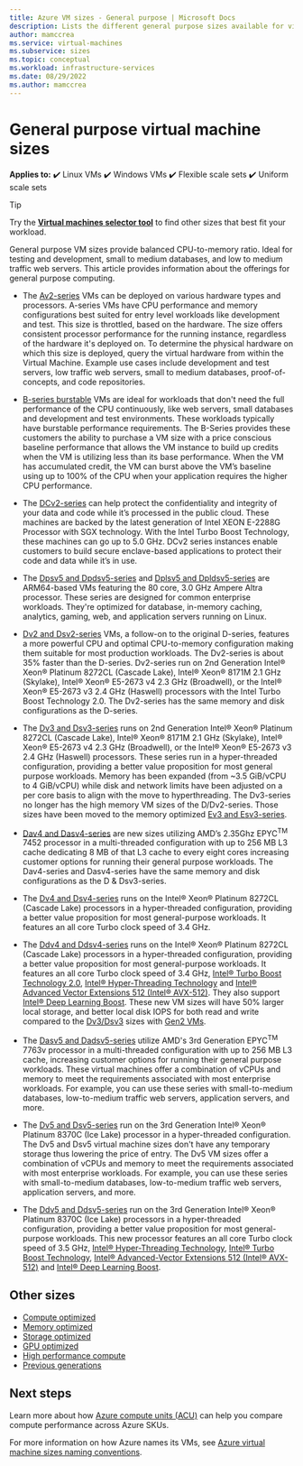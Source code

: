 ```yaml
---
title: Azure VM sizes - General purpose | Microsoft Docs
description: Lists the different general purpose sizes available for virtual machines in Azure. Lists information about the number of vCPUs, data disks, and NICs as well as storage throughput and network bandwidth for sizes in this series.
author: mamccrea
ms.service: virtual-machines
ms.subservice: sizes
ms.topic: conceptual
ms.workload: infrastructure-services
ms.date: 08/29/2022
ms.author: mamccrea
---
```


# General purpose virtual machine sizes

**Applies to:** :heavy_check_mark: Linux VMs :heavy_check_mark: Windows VMs :heavy_check_mark: Flexible scale sets :heavy_check_mark: Uniform scale sets

> [!TIP]
> Try the **[Virtual machines selector tool](https://aka.ms/vm-selector)** to find other sizes that best fit your workload.

General purpose VM sizes provide balanced CPU-to-memory ratio. Ideal for testing and development, small to medium databases, and low to medium traffic web servers. This article provides information about the offerings for general purpose computing.

- The [Av2-series](av2-series.md) VMs can be deployed on various hardware types and processors. A-series VMs have CPU performance and memory configurations best suited for entry level workloads like development and test. This size is throttled, based on the hardware. The size offers consistent processor performance for the running instance, regardless of the hardware it's deployed on. To determine the physical hardware on which this size is deployed, query the virtual hardware from within the Virtual Machine. Example use cases include development and test servers, low traffic web servers, small to medium databases, proof-of-concepts, and code repositories.

- [B-series burstable](sizes-b-series-burstable.md) VMs are ideal for workloads that don't need the full performance of the CPU continuously, like web servers, small databases and development and test environments. These workloads typically have burstable performance requirements. The B-Series provides these customers the ability to purchase a VM size with a price conscious baseline performance that allows the VM instance to build up credits when the VM is utilizing less than its base performance. When the VM has accumulated credit, the VM can burst above the VM’s baseline using up to 100% of the CPU when your application requires the higher CPU performance.

- The [DCv2-series](dcv2-series.md) can help protect the confidentiality and integrity of your data and code while it’s processed in the public cloud. These machines are backed by the latest generation of Intel XEON E-2288G Processor with SGX technology. With the Intel Turbo Boost Technology, these machines can go up to 5.0 GHz. DCv2 series instances enable customers to build secure enclave-based applications to protect their code and data while it’s in use.

- The [Dpsv5 and Dpdsv5-series](dpsv5-dpdsv5-series.md) and [Dplsv5 and Dpldsv5-series](dplsv5-dpldsv5-series.md) are ARM64-based VMs featuring the 80 core, 3.0 GHz Ampere Altra processor. These series are designed for common enterprise workloads. They're optimized for database, in-memory caching, analytics, gaming, web, and application servers running on Linux.

- [Dv2 and Dsv2-series](dv2-dsv2-series.md) VMs, a follow-on to the original D-series, features a more powerful CPU and optimal CPU-to-memory configuration making them suitable for most production workloads. The Dv2-series is about 35% faster than the D-series. Dv2-series run on 2nd Generation Intel® Xeon® Platinum 8272CL (Cascade Lake), Intel® Xeon® 8171M 2.1 GHz (Skylake), Intel® Xeon® E5-2673 v4 2.3 GHz (Broadwell), or the Intel® Xeon® E5-2673 v3 2.4 GHz (Haswell) processors with the Intel Turbo Boost Technology 2.0. The Dv2-series has the same memory and disk configurations as the D-series.

- The [Dv3 and Dsv3-series](dv3-dsv3-series.md) runs on 2nd Generation Intel® Xeon® Platinum 8272CL (Cascade Lake), Intel® Xeon® 8171M 2.1 GHz (Skylake), Intel® Xeon® E5-2673 v4 2.3 GHz (Broadwell), or the Intel® Xeon® E5-2673 v3 2.4 GHz (Haswell) processors. These series run in a hyper-threaded configuration, providing a better value proposition for most general purpose workloads. Memory has been expanded (from ~3.5 GiB/vCPU to 4 GiB/vCPU) while disk and network limits have been adjusted on a per core basis to align with the move to hyperthreading. The Dv3-series no longer has the high memory VM sizes of the D/Dv2-series. Those sizes have been moved to the memory optimized [Ev3 and Esv3-series](ev3-esv3-series.md).

- [Dav4 and Dasv4-series](dav4-dasv4-series.md) are new sizes utilizing AMD’s 2.35Ghz EPYC<sup>TM</sup> 7452 processor in a multi-threaded configuration with up to 256 MB L3 cache dedicating 8 MB of that L3 cache to every eight cores increasing customer options for running their general purpose workloads. The Dav4-series and Dasv4-series have the same memory and disk configurations as the D & Dsv3-series.

- The [Dv4 and Dsv4-series](dv4-dsv4-series.md) runs on the Intel® Xeon® Platinum 8272CL (Cascade Lake) processors in a hyper-threaded configuration, providing a better value proposition for most general-purpose workloads. It features an all core Turbo clock speed of 3.4 GHz.

- The [Ddv4 and Ddsv4-series](ddv4-ddsv4-series.md) runs on the Intel&reg; Xeon&reg; Platinum 8272CL (Cascade Lake) processors in a hyper-threaded configuration, providing a better value proposition for most general-purpose workloads. It features an all core Turbo clock speed of 3.4 GHz, [Intel&reg; Turbo Boost Technology 2.0](https://www.intel.com/content/www/us/en/architecture-and-technology/turbo-boost/turbo-boost-technology.html), [Intel&reg; Hyper-Threading Technology](https://www.intel.com/content/www/us/en/architecture-and-technology/hyper-threading/hyper-threading-technology.html) and [Intel&reg; Advanced Vector Extensions 512 (Intel&reg; AVX-512)](https://www.intel.com/content/www/us/en/architecture-and-technology/avx-512-overview.html). They also support [Intel&reg; Deep Learning Boost](https://software.intel.com/content/www/us/en/develop/topics/ai/deep-learning-boost.html). These new VM sizes will have 50% larger local storage, and better local disk IOPS for both read and write compared to the [Dv3/Dsv3](./dv3-dsv3-series.md) sizes with [Gen2 VMs](./generation-2.md).

- The [Dasv5 and Dadsv5-series](dasv5-dadsv5-series.md) utilize AMD's 3rd Generation EPYC<sup>TM</sup> 7763v processor in a multi-threaded configuration with up to 256 MB L3 cache, increasing customer options for running their general purpose workloads. These virtual machines offer a combination of vCPUs and memory to meet the requirements associated with most enterprise workloads. For example, you can use these series with small-to-medium databases, low-to-medium traffic web servers, application servers, and more.

- The [Dv5 and Dsv5-series](dv5-dsv5-series.md) run on the 3rd Generation Intel® Xeon® Platinum 8370C (Ice Lake) processor in a hyper-threaded configuration. The Dv5 and Dsv5 virtual machine sizes don't have any temporary storage thus lowering the price of entry. The Dv5 VM sizes offer a combination of vCPUs and memory to meet the requirements associated with most enterprise workloads. For example, you can use these series with small-to-medium databases, low-to-medium traffic web servers, application servers, and more. 

- The [Ddv5 and Ddsv5-series](ddv5-ddsv5-series.md) run on the 3rd Generation Intel&reg; Xeon&reg; Platinum 8370C (Ice Lake) processors in a hyper-threaded configuration, providing a better value proposition for most general-purpose workloads. This new processor features an all core Turbo clock speed of 3.5 GHz, [Intel&reg; Hyper-Threading Technology](https://www.intel.com/content/www/us/en/architecture-and-technology/hyper-threading/hyper-threading-technology.html), [Intel&reg; Turbo Boost Technology](https://www.intel.com/content/www/us/en/architecture-and-technology/turbo-boost/turbo-boost-technology.html), [Intel&reg; Advanced-Vector Extensions 512 (Intel&reg; AVX-512)](https://www.intel.com/content/www/us/en/architecture-and-technology/avx-512-overview.html) and [Intel&reg; Deep Learning Boost](https://software.intel.com/content/www/us/en/develop/topics/ai/deep-learning-boost.html).


## Other sizes

- [Compute optimized](sizes-compute.md)
- [Memory optimized](sizes-memory.md)
- [Storage optimized](sizes-storage.md)
- [GPU optimized](sizes-gpu.md)
- [High performance compute](sizes-hpc.md)
- [Previous generations](sizes-previous-gen.md)

## Next steps

Learn more about how [Azure compute units (ACU)](acu.md) can help you compare compute performance across Azure SKUs.

For more information on how Azure names its VMs, see [Azure virtual machine sizes naming conventions](./vm-naming-conventions.md).
